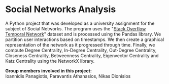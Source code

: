# Social Networks Analysis
A Python project that was developed as a university assignment for the subject of Social Networks. The program uses the "[Stack Overflow Temporal Network](https://snap.stanford.edu/data/sx-stackoverflow.html)" dataset and is processed using the Pandas library. We partition user interactions based on timestamps. We then create a graphical representation of the network as it progressed through time. Finally, we compute Degree Centrality, In-Degree Centrality, Out-Degree Centrality, Closeness Centrality, Betweenness Centrality, Eigenvector Centrality and Katz Centrality using the NetworkX library.

**Group members involved in this project:**  
Ioannidis Panagiotis, Paravantis Athanasios, Nikas Dionisios
